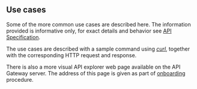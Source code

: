 ## Use cases

Some of the more common use cases are described here. The information provided is informative only, for exact details and behavior see [API Specification](api_specification.md). 

The use cases are described with a sample command using _[curl](https://curl.haxx.se)_, together with the corresponding HTTP request and response.

There is also a more visual API explorer web page available on the API Gateway server. The address of this page is given as part of [onboarding](onboarding.md) procedure.

